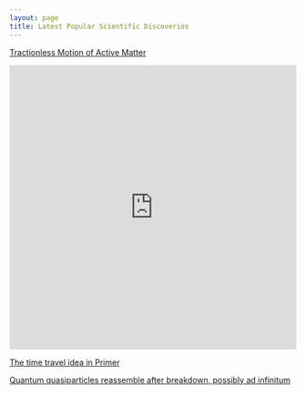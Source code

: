 ```yaml
---
layout: page
title: Latest Popular Scientific Discoveries
---
```


[Tractionless Motion of Active Matter](https://phys.org/news/2019-12-discovery-reveals-tractionless-motion.html)
<iframe width="100%" height="500px" src="https://phys.org/news/2019-12-discovery-reveals-tractionless-motion.html" frameborder="0"
allowfullscreen></iframe>

[The time travel idea in Primer](https://futurism.com/astrophysicist-build-time-machine-past)

[Quantum quasiparticles reassemble after breakdown, possibly ad
infinitum](https://www.sciencealert.com/scientists-find-evidence-a-strange-group-of-quantum-particles-are-basically-immortal)
